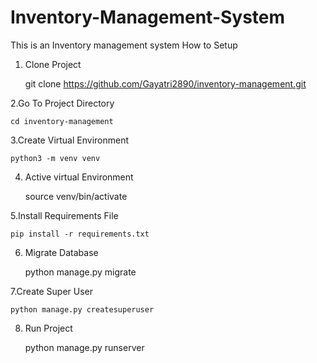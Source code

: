 # Inventory-Management-System
This is an Inventory management system 
How to Setup
1. Clone Project
   
    git clone https://github.com/Gayatri2890/inventory-management.git


 

 2.Go To Project Directory
   
    cd inventory-management


   
 3.Create Virtual Environment
 
    python3 -m venv venv


    
 4. Active virtual Environment
   
     source venv/bin/activate



 5.Install Requirements File
    
    pip install -r requirements.txt

 6. Migrate Database
     
     python manage.py migrate



 7.Create Super User
    
    python manage.py createsuperuser



 8. Run Project

    python manage.py runserver
